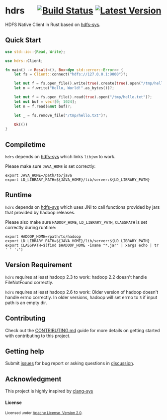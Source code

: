# hdrs &emsp; [![Build Status]][actions] [![Latest Version]][crates.io]

[Build Status]: https://img.shields.io/github/actions/workflow/status/Xuanwo/hdrs/ci.yml?branch=main
[actions]: https://github.com/Xuanwo/hdrs/actions?query=branch%3Amain
[Latest Version]: https://img.shields.io/crates/v/hdrs.svg
[crates.io]: https://crates.io/crates/hdrs

HDFS Native Client in Rust based on [hdfs-sys](https://github.com/Xuanwo/hdfs-sys).

## Quick Start

```rust
use std::io::{Read, Write};

use hdrs::Client;

fn main() -> Result<(), Box<dyn std::error::Error>> {
    let fs = Client::connect("hdfs://127.0.0.1:9000")?;

    let mut f = fs.open_file().write(true).create(true).open("/tmp/hello.txt")?;
    let n = f.write("Hello, World!".as_bytes())?;

    let mut f = fs.open_file().read(true).open("/tmp/hello.txt")?;
    let mut buf = vec![0; 1024];
    let n = f.read(&mut buf)?;

    let _ = fs.remove_file("/tmp/hello.txt")?;

    Ok(())
}
```

## Compiletime

`hdrs` depends on [hdfs-sys](https://github.com/Xuanwo/hdfs-sys) which links `libjvm` to work.

Please make sure `JAVA_HOME` is set correctly:

```shell
export JAVA_HOME=/path/to/java
export LD_LIBRARY_PATH=${JAVA_HOME}/lib/server:${LD_LIBRARY_PATH}
```

## Runtime

`hdrs` depends on [hdfs-sys](https://github.com/Xuanwo/hdfs-sys) which uses JNI to call functions provided by jars that provided by hadoop releases.

Please also make sure `HADOOP_HOME`, `LD_LIBRARY_PATH`, `CLASSPATH` is set correctly during runtime:

```shell
export HADOOP_HOME=/path/to/hadoop
export LD_LIBRARY_PATH=${JAVA_HOME}/lib/server:${LD_LIBRARY_PATH}
export CLASSPATH=$(find $HADOOP_HOME -iname "*.jar" | xargs echo | tr ' ' ':')
```

## Version Requirement

`hdrs` requires at least hadoop 2.3 to work: hadoop 2.2 doesn't handle FileNotFound correctly.

`hdrs` requires at least hadoop 2.6 to work: Older version of hadoop doesn't handle errno correctly. In older versions, hadoop will set errno to `3` if input path is an empty dir.

## Contributing

Check out the [CONTRIBUTING.md](./CONTRIBUTING.md) guide for more details on getting started with contributing to this project.

## Getting help

Submit [issues](https://github.com/Xuanwo/hdrs/issues/new/choose) for bug report or asking questions in [discussion](https://github.com/Xuanwo/hdrs/discussions/new?category=q-a).

## Acknowledgment

This project is highly inspired by [clang-sys](https://github.com/KyleMayes/clang-sys)

#### License

<sup>
Licensed under <a href="./LICENSE">Apache License, Version 2.0</a>.
</sup>
